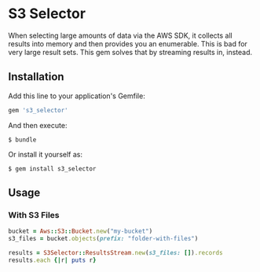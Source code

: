 # S3 Selector

When selecting large amounts of data via the AWS SDK, it collects all results into memory and then provides you an enumerable. This is bad for very large result sets. This gem solves that by streaming results in, instead.

## Installation

Add this line to your application's Gemfile:

```ruby
gem 's3_selector'
```

And then execute:

    $ bundle

Or install it yourself as:

    $ gem install s3_selector

## Usage

### With S3 Files

```ruby
bucket = Aws::S3::Bucket.new("my-bucket")
s3_files = bucket.objects(prefix: "folder-with-files")

results = S3Selector::ResultsStream.new(s3_files: []).records
results.each {|r| puts r}
```
